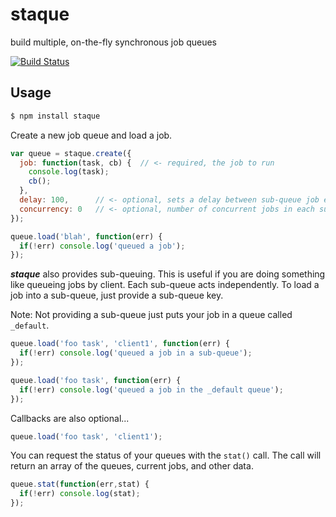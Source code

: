 staque
======

build multiple, on-the-fly synchronous job queues

[![Build Status](https://secure.travis-ci.org/kevinohara80/staque.png?branch=master)](http://travis-ci.org/kevinohara80/staque)

## Usage

```bash
$ npm install staque
```

Create a new job queue and load a job.

```js
var queue = staque.create({
  job: function(task, cb) {  // <- required, the job to run
    console.log(task);
    cb();   
  }, 
  delay: 100,      // <- optional, sets a delay between sub-queue job execution
  concurrency: 0   // <- optional, number of concurrent jobs in each sub-queue
});

queue.load('blah', function(err) {
  if(!err) console.log('queued a job');
});

```

***staque*** also provides sub-queuing. This is useful if you are doing something like queueing jobs by client. Each sub-queue acts independently. To load a job into a sub-queue, just provide a sub-queue key.

Note: Not providing a sub-queue just puts your job in a queue called `_default`.

```js
queue.load('foo task', 'client1', function(err) {
  if(!err) console.log('queued a job in a sub-queue');
});

queue.load('foo task', function(err) {
  if(!err) console.log('queued a job in the _default queue');
});
```

Callbacks are also optional...

```js
queue.load('foo task', 'client1');
```

You can request the status of your queues with the `stat()` call. The call will return an array of the queues, current jobs, and other data.

```js
queue.stat(function(err,stat) {
  if(!err) console.log(stat);
});
```



